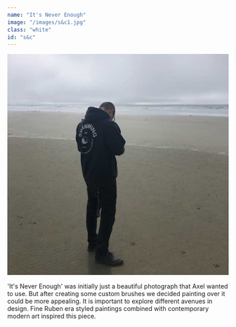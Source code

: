 ```yaml
---
name: "It's Never Enough"
image: "/images/s&c1.jpg"
class: "white"
id: "s&c"
---
```


![](/images/og-pic.jpg)

<p class="push-0">
'It's Never Enough' was initially just a beautiful photograph that Axel wanted to use. But after creating some custom brushes we decided painting over it could be more appealing. It is important to explore different avenues in design. Fine Ruben era styled paintings combined with contemporary modern art inspired this piece.
</p>
